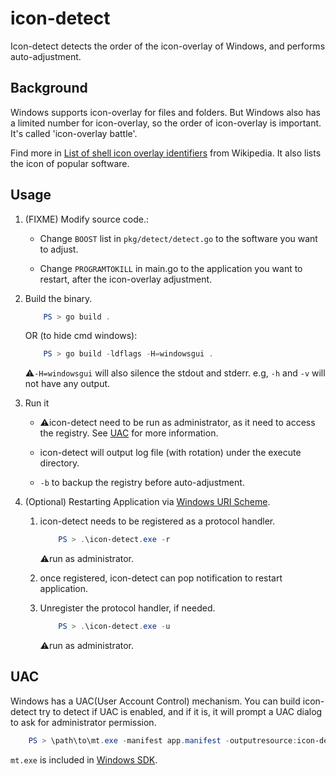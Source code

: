 # icon-detect

Icon-detect detects the order of the icon-overlay of Windows, and performs auto-adjustment.

## Background

Windows supports icon-overlay for files and folders. But Windows also has a limited number for icon-overlay, so the order of icon-overlay is important. It's called 'icon-overlay battle'.

Find more in [List of shell icon overlay identifiers](https://en.wikipedia.org/wiki/List_of_shell_icon_overlay_identifiers) from Wikipedia. It also lists the icon of popular software.

## Usage

1. (FIXME) Modify source code.: 

    - Change `BOOST` list in `pkg/detect/detect.go` to the software you want to adjust. 

    - Change `PROGRAMTOKILL` in main.go to the application you want to restart, after the icon-overlay adjustment.

2. Build the binary.

    ```powershell
        PS > go build .
    ```

    OR (to hide cmd windows):

    ```powershell
        PS > go build -ldflags -H=windowsgui .
    ```

    ⚠️`-H=windowsgui` will also silence the stdout and stderr. e.g, `-h` and `-v` will not have any output.

3. Run it

    - ⚠️icon-detect need to be run as administrator, as it need to access the registry. See [UAC](#UAC) for more information.

    - icon-detect will output log file (with rotation) under the execute directory.

    - `-b` to backup the registry before auto-adjustment.

4. (Optional) Restarting Application via [Windows URI Scheme](https://learn.microsoft.com/en-us/windows/uwp/app-resources/uri-schemes).

    1. icon-detect needs to be registered as a protocol handler.

        ```powershell
            PS > .\icon-detect.exe -r
        ```

        ⚠️run as administrator.

    2. once registered, icon-detect can pop notification to restart application.

    3. Unregister the protocol handler, if needed.

        ```powershell
            PS > .\icon-detect.exe -u
        ```

        ⚠️run as administrator.

## UAC

Windows has a UAC(User Account Control) mechanism. You can build icon-detect try to detect if UAC is enabled, and if it is, it will prompt a UAC dialog to ask for administrator permission.

```powershell
    PS > \path\to\mt.exe -manifest app.manifest -outputresource:icon-detect.exe;1
```

️`mt.exe` is included in [Windows SDK](https://developer.microsoft.com/en-us/windows/downloads/windows-10-sdk/).

